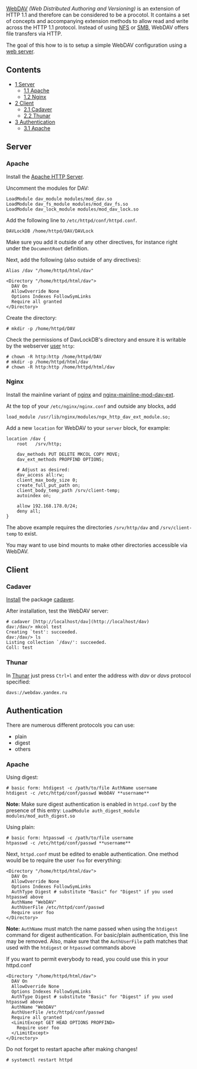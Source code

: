 [WebDAV](https://en.wikipedia.org/wiki/WebDAV "wikipedia:WebDAV") *(Web Distributed Authoring and Versioning)* is an extension of HTTP 1.1 and therefore can be considered to be a procotol. It contains a set of concepts and accompanying extension methods to allow read and write across the HTTP 1.1 protocol. Instead of using [NFS](/index.php/NFS "NFS") or [SMB](/index.php/SMB "SMB"), WebDAV offers file transfers via HTTP.

The goal of this how to is to setup a simple WebDAV configuration using a [web server](/index.php/Category:Web_server "Category:Web server").

## Contents

*   [1 Server](#Server)
    *   [1.1 Apache](#Apache)
    *   [1.2 Nginx](#Nginx)
*   [2 Client](#Client)
    *   [2.1 Cadaver](#Cadaver)
    *   [2.2 Thunar](#Thunar)
*   [3 Authentication](#Authentication)
    *   [3.1 Apache](#Apache_2)

## Server

### Apache

Install the [Apache HTTP Server](/index.php/Apache_HTTP_Server "Apache HTTP Server").

Uncomment the modules for DAV:

```
LoadModule dav_module modules/mod_dav.so
LoadModule dav_fs_module modules/mod_dav_fs.so
LoadModule dav_lock_module modules/mod_dav_lock.so

```

Add the following line to `/etc/httpd/conf/httpd.conf`.

```
DAVLockDB /home/httpd/DAV/DAVLock

```

Make sure you add it outside of any other directives, for instance right under the `DocumentRoot` definition.

Next, add the following (also outside of any directives):

```
Alias /dav "/home/httpd/html/dav"

<Directory "/home/httpd/html/dav">
  DAV On
  AllowOverride None
  Options Indexes FollowSymLinks
  Require all granted
</Directory>

```

Create the directory:

```
# mkdir -p /home/httpd/DAV

```

Check the permissions of DavLockDB's directory and ensure it is writable by the webserver [user](/index.php/User "User") `http`:

```
# chown -R http:http /home/httpd/DAV
# mkdir -p /home/httpd/html/dav
# chown -R http:http /home/httpd/html/dav

```

### Nginx

Install the mainline variant of [nginx](/index.php/Nginx "Nginx") and [nginx-mainline-mod-dav-ext](https://aur.archlinux.org/packages/nginx-mainline-mod-dav-ext/).

At the top of your `/etc/nginx/nginx.conf` and outside any blocks, add

```
load_module /usr/lib/nginx/modules/ngx_http_dav_ext_module.so;

```

Add a new `location` for WebDAV to your `server` block, for example:

```
location /dav {
    root   /srv/http;

    dav_methods PUT DELETE MKCOL COPY MOVE;
    dav_ext_methods PROPFIND OPTIONS;

    # Adjust as desired:
    dav_access all:rw;
    client_max_body_size 0;
    create_full_put_path on;
    client_body_temp_path /srv/client-temp;
    autoindex on;

    allow 192.168.178.0/24;
    deny all;
}

```

The above example requires the directories `/srv/http/dav` and `/srv/client-temp` to exist.

You may want to use bind mounts to make other directories accessible via WebDAV.

## Client

### Cadaver

[Install](/index.php/Install "Install") the package [cadaver](https://www.archlinux.org/packages/?name=cadaver).

After installation, test the WebDAV server:

```
# cadaver [http://localhost/dav](http://localhost/dav)
dav:/dav/> mkcol test
Creating `test': succeeded.
dav:/dav/> ls
Listing collection `/dav/': succeeded.
Coll: test

```

### Thunar

In [Thunar](/index.php/Thunar "Thunar") just press `Ctrl+l` and enter the address with *dav* or *davs* protocol specified:

```
davs://webdav.yandex.ru

```

## Authentication

There are numerous different protocols you can use:

*   plain
*   digest
*   others

### Apache

Using digest:

```
# basic form: htdigest -c /path/to/file AuthName username
htdigest -c /etc/httpd/conf/passwd WebDAV **username**

```

**Note:** Make sure digest authentication is enabled in `httpd.conf` by the presence of this entry: `LoadModule auth_digest_module modules/mod_auth_digest.so`

Using plain:

```
# basic form: htpasswd -c /path/to/file username
htpasswd -c /etc/httpd/conf/passwd **username**

```

Next, `httpd.conf` must be edited to enable authentication. One method would be to require the user `foo` for everything:

```
<Directory "/home/httpd/html/dav">
  DAV On
  AllowOverride None
  Options Indexes FollowSymLinks
  AuthType Digest # substitute "Basic" for "Digest" if you used htpasswd above
  AuthName "WebDAV"
  AuthUserFile /etc/httpd/conf/passwd
  Require user foo
</Directory>

```

**Note:** `AuthName` must match the name passed when using the `htdigest` command for digest authentication. For basic/plain authentication, this line may be removed. Also, make sure that the `AuthUserFile` path matches that used with the `htdigest` or `htpasswd` commands above

If you want to permit everybody to read, you could use this in your httpd.conf

```
<Directory "/home/httpd/html/dav">
  DAV On
  AllowOverride None
  Options Indexes FollowSymLinks
  AuthType Digest # substitute "Basic" for "Digest" if you used htpasswd above
  AuthName "WebDAV"
  AuthUserFile /etc/httpd/conf/passwd
  Require all granted
  <LimitExcept GET HEAD OPTIONS PROPFIND>
    Require user foo
  </LimitExcept>
</Directory>

```

Do not forget to restart apache after making changes!

```
# systemctl restart httpd

```